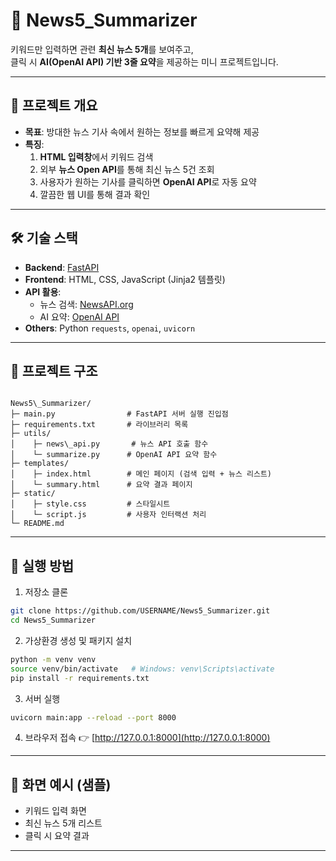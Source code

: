 # 📰 News5_Summarizer

키워드만 입력하면 관련 **최신 뉴스 5개**를 보여주고,  
클릭 시 **AI(OpenAI API) 기반 3줄 요약**을 제공하는 미니 프로젝트입니다.  

---

## 🚀 프로젝트 개요
- **목표**: 방대한 뉴스 기사 속에서 원하는 정보를 빠르게 요약해 제공
- **특징**:  
  1. **HTML 입력창**에서 키워드 검색  
  2. 외부 **뉴스 Open API**를 통해 최신 뉴스 5건 조회  
  3. 사용자가 원하는 기사를 클릭하면 **OpenAI API**로 자동 요약  
  4. 깔끔한 웹 UI를 통해 결과 확인  

---

## 🛠️ 기술 스택
- **Backend**: [FastAPI](https://fastapi.tiangolo.com/)  
- **Frontend**: HTML, CSS, JavaScript (Jinja2 템플릿)  
- **API 활용**:  
  - 뉴스 검색: [NewsAPI.org](https://newsapi.org/)  
  - AI 요약: [OpenAI API](https://platform.openai.com/)  
- **Others**: Python `requests`, `openai`, `uvicorn`

---

## 📂 프로젝트 구조
```

News5\_Summarizer/
├─ main.py                # FastAPI 서버 실행 진입점
├─ requirements.txt       # 라이브러리 목록
├─ utils/
│    ├─ news\_api.py       # 뉴스 API 호출 함수
│    └─ summarize.py      # OpenAI API 요약 함수
├─ templates/
│    ├─ index.html        # 메인 페이지 (검색 입력 + 뉴스 리스트)
│    └─ summary.html      # 요약 결과 페이지
├─ static/
│    ├─ style.css         # 스타일시트
│    └─ script.js         # 사용자 인터랙션 처리
└─ README.md

````

---

## 📌 실행 방법

1. 저장소 클론
```bash
git clone https://github.com/USERNAME/News5_Summarizer.git
cd News5_Summarizer
````

2. 가상환경 생성 및 패키지 설치

```bash
python -m venv venv
source venv/bin/activate   # Windows: venv\Scripts\activate
pip install -r requirements.txt
```

3. 서버 실행

```bash
uvicorn main:app --reload --port 8000
```

4. 브라우저 접속
   👉 [http://127.0.0.1:8000](http://127.0.0.1:8000)

---

## 📸 화면 예시 (샘플)

* 키워드 입력 화면
* 최신 뉴스 5개 리스트
* 클릭 시 요약 결과

---
